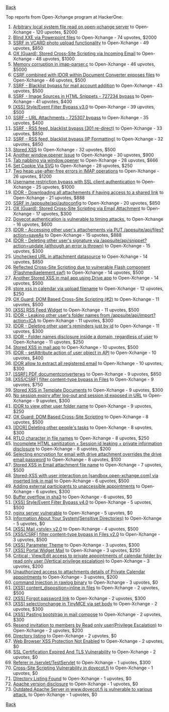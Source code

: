 [Back](../README.md)

Top reports from Open-Xchange program at HackerOne:

1. [Arbitrary local system file read on open-xchange server](https://hackerone.com/reports/303744) to Open-Xchange - 120 upvotes, $2000
2. [Blind XXE via Powerpoint files](https://hackerone.com/reports/334488) to Open-Xchange - 74 upvotes, $2000
3. [SSRF in VCARD photo upload functionality](https://hackerone.com/reports/296045) to Open-Xchange - 49 upvotes, $850
4. [OX (Guard): Stored Cross-Site Scripting via Incoming Email](https://hackerone.com/reports/156258) to Open-Xchange - 48 upvotes, $1000
5. [Memory corruption in imap-parser.c](https://hackerone.com/reports/537550) to Open-Xchange - 46 upvotes, $5000
6. [CSRF combined with IDOR within Document Converter exposes files](https://hackerone.com/reports/398316) to Open-Xchange - 46 upvotes, $500
7. [SSRF - Blacklist bypass for mail account addition](https://hackerone.com/reports/303378) to Open-Xchange - 43 upvotes, $500
8. [SSRF - Image Sources in HTML Snippets - 727234 bypass](https://hackerone.com/reports/737163) to Open-Xchange - 41 upvotes, $400
9. [[XSS] Style/Event Filter Bypass v3.0](https://hackerone.com/reports/314204) to Open-Xchange - 39 upvotes, $500
10. [SSRF - URL Attachments - 725307 bypass](https://hackerone.com/reports/737161) to Open-Xchange - 35 upvotes, $400
11. [SSRF - RSS feed, blacklist bypass (301 re-direct)](https://hackerone.com/reports/299135) to Open-Xchange - 33 upvotes, $850
12. [SSRF - RSS feed, blacklist bypass (IP Formatting)](https://hackerone.com/reports/299130) to Open-Xchange - 32 upvotes, $850
13. [Stored XSS](https://hackerone.com/reports/299806) to Open-Xchange - 32 upvotes, $500
14. [Another window.opener issue](https://hackerone.com/reports/537840) to Open-Xchange - 30 upvotes, $900
15. [Tab nabbing via window.opener](https://hackerone.com/reports/179568) to Open-Xchange - 28 upvotes, $666
16. [Set Cookie Via SVG](https://hackerone.com/reports/195045) to Open-Xchange - 28 upvotes, $250
17. [Two heap use-after-free errors in IMAP operations](https://hackerone.com/reports/546644) to Open-Xchange - 26 upvotes, $1200
18. [Username restriction bypass with SSL client authentication](https://hackerone.com/reports/480928) to Open-Xchange - 25 upvotes, $1000
19. [IDOR - Downloading all attachements if having access to a shared link](https://hackerone.com/reports/194790) to Open-Xchange - 21 upvotes, $888
20. [SSRF in /appsuite/api/autoconfig](https://hackerone.com/reports/293847) to Open-Xchange - 20 upvotes, $850
21. [OX (Guard): Stored Cross-Site Scripting via Email Attachment](https://hackerone.com/reports/165275) to Open-Xchange - 17 upvotes, $300
22. [Dovecot authentication is vulnerable to timing attacks.](https://hackerone.com/reports/219607) to Open-Xchange - 16 upvotes, $600
23. [IDOR - Accessing other user's attachements via PUT /appsuite/api/files?action=saveAs](https://hackerone.com/reports/204984) to Open-Xchange - 15 upvotes, $888
24. [IDOR - Deleting other user's signature via /appsuite/api/snippet?action=update (although an error is thrown)](https://hackerone.com/reports/199321) to Open-Xchange - 15 upvotes, $300
25. [Unchecked URL in attachment datasource](https://hackerone.com/reports/725307) to Open-Xchange - 14 upvotes, $850
26. [Reflected Cross-Site Scripting due to vulnerable Flash component (Flashmediaelement.swf)](https://hackerone.com/reports/180253) to Open-Xchange - 14 upvotes, $500
27. [Another Stored XSS in mail app using Drive app](https://hackerone.com/reports/538632) to Open-Xchange - 14 upvotes, $500
28. [store xss in calendar via upload filename](https://hackerone.com/reports/385407) to Open-Xchange - 12 upvotes, $250
29. [OX Guard: DOM Based Cross-Site Scripting (#2)](https://hackerone.com/reports/164821) to Open-Xchange - 11 upvotes, $500
30. [[XSS] RSS Feed Widget](https://hackerone.com/reports/361938) to Open-Xchange - 11 upvotes, $500
31. [IDOR - Leaking other user's folder names from /appsuite/api/import?action=ICA](https://hackerone.com/reports/199281) to Open-Xchange - 11 upvotes, $300
32. [IDOR - Deleting other user's reminders just by id](https://hackerone.com/reports/198969) to Open-Xchange - 11 upvotes, $300
33. [IDOR - Folder names disclosure inside a domain, regardless of user](https://hackerone.com/reports/194574) to Open-Xchange - 11 upvotes, $250
34. [Stored XSS in mail app](https://hackerone.com/reports/538323) to Open-Xchange - 10 upvotes, $500
35. [IDOR - setAttribute action of user object in API](https://hackerone.com/reports/285432) to Open-Xchange - 10 upvotes, $400
36. [IDOR allow to extract all registered email](https://hackerone.com/reports/302485) to Open-Xchange - 10 upvotes, $300
37. [[SSRF] PDF documentconverterws](https://hackerone.com/reports/361793) to Open-Xchange - 9 upvotes, $850
38. [[XSS/CSRF] filter content-type bypass in Files](https://hackerone.com/reports/304098) to Open-Xchange - 9 upvotes, $750
39. [Stored XSS in Template Documents](https://hackerone.com/reports/179559) to Open-Xchange - 9 upvotes, $300
40. [No session expiry after log-out and session id exposed in URL](https://hackerone.com/reports/434715) to Open-Xchange - 9 upvotes, $300
41. [IDOR to view other user folder name](https://hackerone.com/reports/333767) to Open-Xchange - 9 upvotes, $250
42. [OX Guard: DOM Based Cross-Site Scripting](https://hackerone.com/reports/158853) to Open-Xchange - 8 upvotes, $500
43. [[IDOR] Deleting other people's tasks](https://hackerone.com/reports/293845) to Open-Xchange - 8 upvotes, $300
44. [RTLO character in file names](https://hackerone.com/reports/210354) to Open-Xchange - 8 upvotes, $250
45. [Incomplete HTML sanitization + Session id leaking + private information disclosure](https://hackerone.com/reports/200487) to Open-Xchange - 8 upvotes, $200
46. [Selecting encryption for email with drive attachment overrides the drive email password](https://hackerone.com/reports/180037) to Open-Xchange - 8 upvotes, $100
47. [Stored XSS in Email attachment file name](https://hackerone.com/reports/388506) to Open-Xchange - 7 upvotes, $500
48. [Stored-XSS with user interaction on [sandbox.open-xchange.com] via inserted link in mail](https://hackerone.com/reports/325510) to Open-Xchange - 6 upvotes, $500
49. [Adding external participants to unaccessible appointments](https://hackerone.com/reports/294232) to Open-Xchange - 6 upvotes, $300
50. [Buffer overflow in sha3](https://hackerone.com/reports/356763) to Open-Xchange - 6 upvotes, $0
51. [[XSS] Style/Event Filter Bypass v4.0](https://hackerone.com/reports/342610) to Open-Xchange - 5 upvotes, $500
52. [nginx server vulnerable](https://hackerone.com/reports/137230) to Open-Xchange - 5 upvotes, $0
53. [Information About Your System(Sensitive Directories)](https://hackerone.com/reports/200572) to Open-Xchange - 5 upvotes, $0
54. [[XSS] Mail &lt;style&gt; v2.0](https://hackerone.com/reports/299466) to Open-Xchange - 4 upvotes, $500
55. [[XSS/CSRF] filter content-type bypass in Files v2.0](https://hackerone.com/reports/321980) to Open-Xchange - 3 upvotes, $500
56. [[XSS] Parameter Theme](https://hackerone.com/reports/340926) to Open-Xchange - 3 upvotes, $300
57. [[XSS] Portal Widget Mail](https://hackerone.com/reports/295540) to Open-Xchange - 3 upvotes, $250
58. [Critical : View/Edit access to private appointments of calendar folder by read only user (Vertical privilege escalation)](https://hackerone.com/reports/220874) to Open-Xchange - 3 upvotes, $200
59. [Unauthorized access to attachments details of Private Calendar appointments](https://hackerone.com/reports/220864) to Open-Xchange - 3 upvotes, $200
60. [command Injection in rawlog binary](https://hackerone.com/reports/356775) to Open-Xchange - 3 upvotes, $0
61. [[XSS] content_disposition=inline in files](https://hackerone.com/reports/356586) to Open-Xchange - 2 upvotes, $500
62. [[XSS] Forgot password link](https://hackerone.com/reports/337488) to Open-Xchange - 2 upvotes, $300
63. [[XSS] select/onchange in TinyMCE via set body](https://hackerone.com/reports/335607) to Open-Xchange - 2 upvotes, $300
64. [[XSS] Pasting bootstrap in mail compose](https://hackerone.com/reports/331975) to Open-Xchange - 2 upvotes, $300
65. [Resend invitation to members by Read only user(Privilege Escalation)](https://hackerone.com/reports/219192) to Open-Xchange - 2 upvotes, $200
66. [Directory listing](https://hackerone.com/reports/193753) to Open-Xchange - 2 upvotes, $0
67. [Web Browser XSS Protection Not Enabled](https://hackerone.com/reports/187225) to Open-Xchange - 2 upvotes, $0
68. [SSL Certification Expired And TLS Vulnerability](https://hackerone.com/reports/207404) to Open-Xchange - 2 upvotes, $0
69. [Referer in /servlet/TestServlet](https://hackerone.com/reports/342976) to Open-Xchange - 1 upvotes, $300
70. [Cross-Site Scripting Vulnerability in dovecot.fi](https://hackerone.com/reports/135316) to Open-Xchange - 1 upvotes, $0
71. [DIrectory Listing Found](https://hackerone.com/reports/138558) to Open-Xchange - 1 upvotes, $0
72. [Apache version disclosure](https://hackerone.com/reports/139547) to Open-Xchange - 1 upvotes, $0
73. [Outdated Apache Server in www.dovecot.fi is vulnerable to various attack.](https://hackerone.com/reports/139591) to Open-Xchange - 1 upvotes, $0


[Back](../README.md)